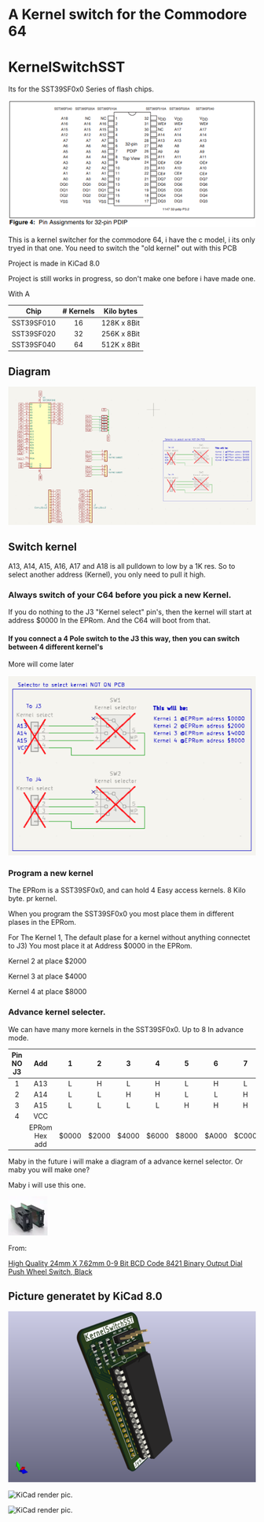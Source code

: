 # A Kernel switch for the Commodore 64
# KernelSwitchSST

Its for the SST39SF0x0 Series of flash chips.

![screenshot](SST39SF0x0.png)

This is a kernel switcher for the commodore 64, i have the c model, i its only tryed in that one.
You need to switch the "old kernel" out with this PCB

Project is made in KiCad 8.0

Project is still works in progress, so don't make one before i have made one.

With A

| **Chip**      | **# Kernels** | **Kilo bytes** |
| :---:         | :---:         | :---:          |
| SST39SF010    | 16            | 128K x 8Bit    |
| SST39SF020    | 32            | 256K x 8Bit    |
| SST39SF040    | 64            | 512K x 8Bit    |

## Diagram
![screenshot](DiagramKernelSwitchSST.png)

## Switch kernel
A13, A14, A15, A16, A17 and A18 is all pulldown to low by a 1K res. So to select another address (Kernel), you only need to pull it high.

### Always switch of your C64 before you pick a new Kernel.
If you do nothing to the J3 "Kernel select" pin's, then the kernel will start at address $0000 In the EPRom. And the C64 will boot from that.

#### If you connect a 4 Pole switch to the J3 this way, then you can switch between 4 different kernel's

More will come later

![screenshot](KernelSelector.png)

### Program a new kernel
The EPRom is a SST39SF0x0, and can hold 4 Easy access kernels. 8 Kilo byte. pr kernel.

When you program the SST39SF0x0 you most place them in different plases in the EPRom.

For The Kernel 1, The default plase for a kernel without anything connectet to J3) You most place it at Address $0000 in the EPRom.

Kernel 2 at place $2000

Kernel 3 at place $4000

Kernel 4 at place $8000

### Advance kernel selecter.
We can have many more kernels in the SST39SF0x0. Up to 8 In advance mode.


| **Pin NO J3** | **Add**       | 1     | 2     | 3     | 4     | 5     | 6     | 7     | 8     |
| :---:         | :---:         | :---: | :---: | :---: | :---: | :---: | :---: | :---: | :---: |
| 1             | A13           | L     | H     | L     | H     | L     | H     | L     | H     |
| 2             | A14           | L     | L     | H     | H     | L     | L     | H     | H     |
| 3             | A15           | L     | L     | L     | L     | H     | H     | H     | H     |
| 4             | VCC           |       |       |       |       |       |       |       |       |
|               | EPRom Hex add | $0000 | $2000 | $4000 | $6000 | $8000 | $A000 | $C000 | $E000 |

Maby in the future i will make a diagram of a advance kernel selector. Or maby you will make one?

Maby i will use this one.

![screenshot](Dial-Push.jpg)

From:

<a href="https://www.aliexpress.com/item/1005002702991282.html" class="image fit">High Quality 24mm X 7.62mm 0-9 Bit BCD Code 8421 Binary Output Dial Push Wheel Switch, Black</a>

## Picture generatet by KiCad 8.0
![KiCad render pic.](KernelSwitchSST1.png)

![KiCad render pic.](KernelSwitchSST2.png)

![KiCad render pic.](KernelSwitchSST3.png)
